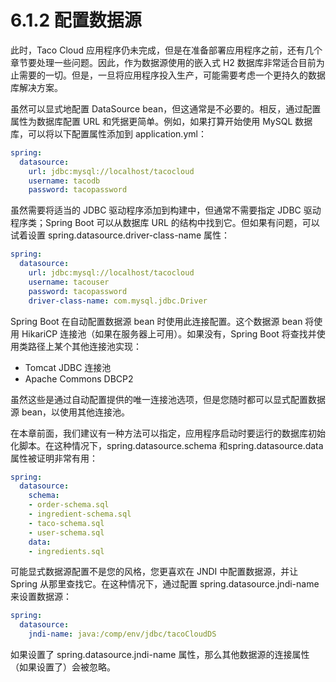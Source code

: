 # 6.1.2 配置数据源

此时，Taco Cloud 应用程序仍未完成，但是在准备部署应用程序之前，还有几个章节要处理一些问题。因此，作为数据源使用的嵌入式 H2 数据库非常适合目前为止需要的一切。但是，一旦将应用程序投入生产，可能需要考虑一个更持久的数据库解决方案。

虽然可以显式地配置 DataSource bean，但这通常是不必要的。相反，通过配置属性为数据库配置 URL 和凭据更简单。例如，如果打算开始使用 MySQL 数据库，可以将以下配置属性添加到 application.yml：

```yaml
spring:
  datasource:
    url: jdbc:mysql://localhost/tacocloud
    username: tacodb
    password: tacopassword
```

虽然需要将适当的 JDBC 驱动程序添加到构建中，但通常不需要指定 JDBC 驱动程序类；Spring Boot 可以从数据库 URL 的结构中找到它。但如果有问题，可以试着设置 spring.datasource.driver-class-name 属性：

```yaml
spring:
  datasource:
    url: jdbc:mysql://localhost/tacocloud
    username: tacouser
    password: tacopassword
    driver-class-name: com.mysql.jdbc.Driver
```

Spring Boot 在自动配置数据源 bean 时使用此连接配置。这个数据源 bean 将使用 HikariCP 连接池（如果在服务器上可用）。如果没有，Spring Boot 将查找并使用类路径上某个其他连接池实现：

* Tomcat JDBC 连接池
* Apache Commons DBCP2

虽然这些是通过自动配置提供的唯一连接池选项，但是您随时都可以显式配置数据源 bean，以使用其他连接池。

在本章前面，我们建议有一种方法可以指定，应用程序启动时要运行的数据库初始化脚本。在这种情况下，spring.datasource.schema 和spring.datasource.data 属性被证明非常有用：

```yaml
spring:
  datasource:
    schema:
    - order-schema.sql
    - ingredient-schema.sql
    - taco-schema.sql
    - user-schema.sql
    data:
    - ingredients.sql
```

可能显式数据源配置不是您的风格，您更喜欢在 JNDI 中配置数据源，并让 Spring 从那里查找它。在这种情况下，通过配置 spring.datasource.jndi-name 来设置数据源：

```yaml
spring:
  datasource:
    jndi-name: java:/comp/env/jdbc/tacoCloudDS
```

如果设置了 spring.datasource.jndi-name 属性，那么其他数据源的连接属性（如果设置了）会被忽略。


